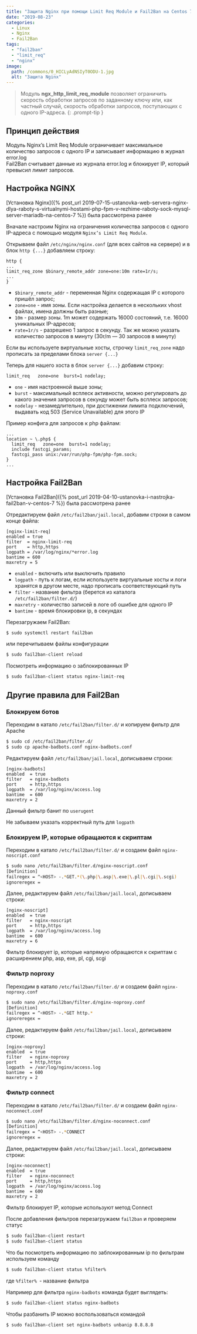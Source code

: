 ```yaml
---
title: "Защита Nginx при помощи Limit Req Module и Fail2Ban на Centos 7"
date: "2019-08-23"
categories: 
  - Linux
  - Nginx
  - Fail2Ban
tags: 
  - "fail2ban"
  - "limit_req"
  - "nginx"
image:
  path: /commons/0_HICLyAdNSIyT0ODU-1.jpg
  alt: "Защита Nginx"
---
```


> Модуль **ngx_http_limit_req_module** позволяет ограничить скорость обработки запросов по заданному ключу или, как частный случай, скорость обработки запросов, поступающих с одного IP-адреса.
{: .prompt-tip }

## Принцип действия

Модуль Nginx’s Limit Req Module ограничивает максимальное количество запросов с одного IP и записывает информацию в журнал error.log  
Fail2Ban считывает данные из журнала error.log и блокирует IP, который превысил лимит запросов.

## Настройка NGINX

[Установка Nginx]({% post_url 2019-07-15-ustanovka-web-servera-nginx-dlya-raboty-s-virtualnymi-hostami-php-fpm-v-rezhime-raboty-sock-mysql-server-mariadb-na-centos-7 %}) была рассмотрена ранее

Вначале настроим Nginx на ограничения количества запросов c одного IP-адреса с помощью модуля `Nginx’s Limit Req Module`.

Открываем файл `/etc/nginx/nginx.conf` (для всех сайтов на сервере) и в блок `http {...}` добавляем строку:

```
http {
...
limit_req_zone $binary_remote_addr zone=one:10m rate=1r/s;
...
}
```

- `$binary_remote_addr` - переменная Nginx содержащая IP с которого пришёл запрос;
- `zone=one` - имя зоны. Если настройка делается в нескольких vhost файлах, имена должны быть разные;
- `10m` - размер зоны. 1m может содержать 16000 состояний, т.е. 16000 уникальных IP-адресов;
- `rate=1r/s` - разрешено 1 запрос в секунду. Так же можно указать количество запросов в минуту (30r/m — 30 запросов в минуту)

Если вы используете виртуальные хосты, строчку `limit_req_zone` надо прописать за пределами блока `server {...}`

Теперь для нашего хоста в блок `server {...}` добавим строку:

```
limit_req   zone=one  burst=1 nodelay;
```

- `one` - имя настроенной выше зоны;
- `burst` - максимальный всплеск активности, можно регулировать до какого значения запросов в секунду может быть всплеск запросов;
- `nodelay` - незамедлительно, при достижении лимита подключений, выдавать код 503 (Service Unavailable) для этого IP

Пример конфига для запросов к php файлам:

```
...
location ~ \.php$ {
  limit_req   zone=one  burst=1 nodelay;
  include fastcgi_params;
  fastcgi_pass unix:/var/run/php-fpm/php-fpm.sock;
}
...
```

## Настройка Fail2Ban

[Установка Fail2Ban]({% post_url 2019-04-10-ustanovka-i-nastrojka-fail2ban-v-centos-7 %}) была рассмотрена ранее

Отредактируем файл `/etc/fail2ban/jail.local`, добавим строки в самом конце файла:

```
[nginx-limit-req]
enabled = true
filter  = nginx-limit-req
port    = http,https
logpath = /var/log/nginx/*error.log
bantime = 600
maxretry = 5
```

- `enabled` - включить или выключить правило
- `logpath` - путь к логам, если используете виртуальные хосты и логи хранятся в другом месте, надо прописать соответствующий путь
- `filter` - название фильтра (берется из каталога `/etc/fail2ban/filter.d/`)
- `maxretry` - количество записей в логе об ошибке для одного IP
- `bantime` - время блокировки ip, в секундах

Перезагружаем Fail2Ban:

```sh
$ sudo systemctl restart fail2ban
```

или перечитываем файлы конфигурации

```sh
$ sudo fail2ban-client reload
```

Посмотреть информацию о заблокированных IP

```sh
$ sudo fail2ban-client status nginx-limit-req
```

## Другие правила для Fail2Ban

### Блокируем ботов

Переходим в катало `/etc/fail2ban/filter.d/` и копируем фильтр для Apache

```sh
$ sudo cd /etc/fail2ban/filter.d/
$ sudo cp apache-badbots.conf nginx-badbots.conf
```

Редактируем файл `/etc/fail2ban/jail.local`, дописываем строки:

```
[nginx-badbots]
enabled  = true
filter   = nginx-badbots
port     = http,https
logpath  = /var/log/nginx/access.log
bantime  = 600
maxretry = 2
```

Данный фильтр банит по `userugent`

Не забываем указать корректный путь для `logpath`

### Блокируем IP, которые обращаются к скриптам

Переходим в катало `/etc/fail2ban/filter.d/` и создаем файл `nginx-noscript.conf`

```sh
$ sudo nano /etc/fail2ban/filter.d/nginx-noscript.conf
[Definition]
failregex = ^<HOST> -.*GET.*(\.php|\.asp|\.exe|\.pl|\.cgi|\.scgi)
ignoreregex =
```

Далее, редактируем файл `/etc/fail2ban/jail.local`, дописываем строки:

```
[nginx-noscript]
enabled  = true
filter   = nginx-noscript
port     = http,https
logpath  = /var/log/nginx/access.log
bantime  = 600
maxretry = 6
```

Фильтр блокирует ip, которые напрямую обращаются к скриптам с расширением php, asp, exe, pl, cgi, scgi

### Фильтр noproxy

Переходим в катало `/etc/fail2ban/filter.d/` и создаем файл `nginx-noproxy.conf`

```sh
$ sudo nano /etc/fail2ban/filter.d/nginx-noproxy.conf
[Definition]
failregex = ^<HOST> -.*GET http.*
ignoreregex =
```

Далее, редактируем файл `/etc/fail2ban/jail.local`, дописываем строки:

```
[nginx-noproxy]
enabled  = true
filter   = nginx-noproxy
port     = http,https
logpath  = /var/log/nginx/access.log
bantime  = 600
maxretry = 2
```

### Фильтр connect

Переходим в катало `/etc/fail2ban/filter.d/` и создаем файл `nginx-noconnect.conf`

```sh
$ sudo nano /etc/fail2ban/filter.d/nginx-noconnect.conf
[Definition]
failregex = ^<HOST> -.*CONNECT
ignoreregex =
```

Далее, редактируем файл `/etc/fail2ban/jail.local`, дописываем строки:

```
[nginx-noconnect]
enabled  = true
filter   = nginx-noconnect
port     = http,https
logpath  = /var/log/nginx/access.log
bantime  = 600
maxretry = 2
```

Фильтр блокирует IP, которые используют метод Connect

После добавления фильтров перезагружаем `fail2ban` и проверяем статус

```sh
$ sudo fail2ban-client restart
$ sudo fail2ban-client status
```

Что бы посмотреть информацию по заблокированным ip по фильтрам используем команду

```sh
$ sudo fail2ban-client status %filter%
```

где `%filter% `- название фильтра

Например для фильтра `nginx-badbots` команда будет выглядеть:

```sh
$ sudo fail2ban-client status nginx-badbots
```

Чтобы разбанить IP можно воспользоваться командой

```sh
$ sudo fail2ban-client set nginx-badbots unbanip 8.8.8.8
```

